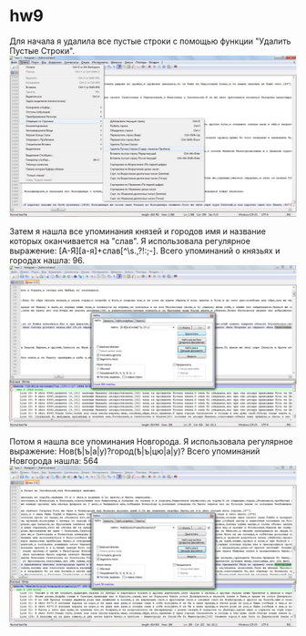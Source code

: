 # hw9

Для начала я удалила все пустые строки с помощью функции "Удалить Пустые Строки". 
![](https://github.com/KarinaSadykhova/hw9/blob/master/1.jpg)

Затем я нашла все упоминания князей и городов имя и название которых оканчивается на "слав". Я использовала регулярное выражение: [А-Я][а-я]+слав[^\s.,\?!:;-]. Всего упоминаний о князьях и городах нашла: 96.
![](https://github.com/KarinaSadykhova/hw9/blob/master/2.jpg)

Потом я нашла все упоминания Новгорода. Я использовала регулярное выражение: Нов(ѣ|ъ|а|у)?город(ѣ|ъ|цю|а|у)? Всего упоминаний Новгорода нашла: 564
![](https://github.com/KarinaSadykhova/hw9/blob/master/3.jpg)
